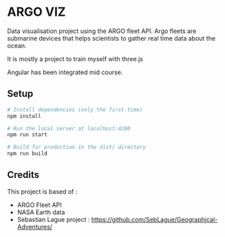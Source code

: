 # ARGO VIZ
Data visualisation project using the ARGO fleet API.
Argo fleets are submarine devices that helps scientists to gather real time data about the ocean.

It is mostly a project to train myself with three.js

Angular has been integrated mid course.

## Setup
```bash
# Install dependencies (only the first time)
npm install

# Run the local server at localhost:4200
npm run start

# Build for production in the dist/ directory
npm run build
```

## Credits
This project is based of :
- ARGO Fleet API
- NASA Earth data
- Sebastian Lague project : https://github.com/SebLague/Geographical-Adventures/
